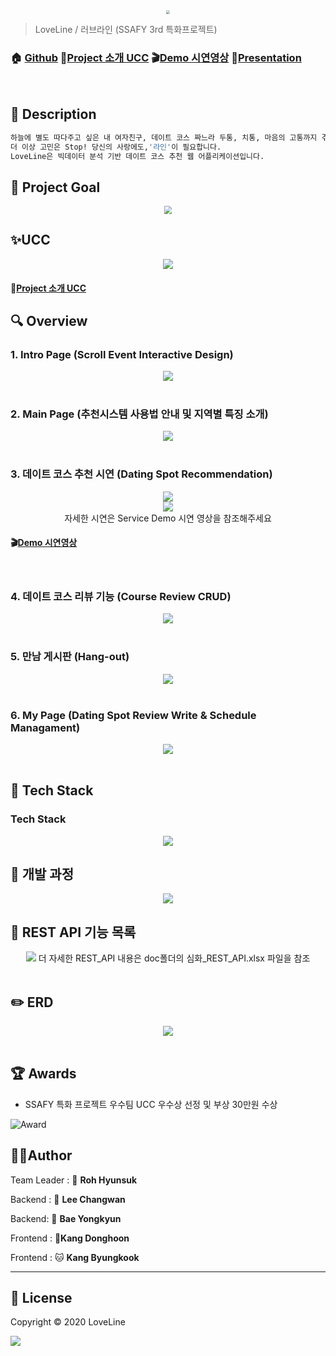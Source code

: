 <center>
    <img src="./logo.png" style="zoom:36%;" align="center"/>
</center>



> LoveLine / 러브라인 (SSAFY 3rd 특화프로젝트)

### 🏠 [Github](https://github.com/jesuisjavert/loveline) :cinema:[Project 소개 UCC](https://www.youtube.com/watch?v=uVt-ZJOvBfE) :clapper:[Demo 시연영상](https://www.youtube.com/watch?v=BJctbq5bAhE) :microphone:[Presentation](https://drive.google.com/file/d/1vRn9mekf0BRuvwIz3FFD7gLnNMdkkyYM)

<br>

## :memo: Description 

```sh
하늘에 별도 따다주고 싶은 내 여자친구, 데이트 코스 짜느라 두통, 치통, 마음의 고통까지 겪고 계시나요?
더 이상 고민은 Stop! 당신의 사랑에도,'라인'이 필요합니다.
LoveLine은 빅데이터 분석 기반 데이트 코스 추천 웹 어플리케이션입니다.
```



## :pushpin: Project Goal

<center>
    <img src="./README.assets/pic5.png" align="center" style="zoom:80%;"/><br>
</center>



##  ✨UCC

<center>
    <img src="./README.assets/lo7.gif"/>
</center>

####                                                        												:cinema:[Project 소개 UCC](https://www.youtube.com/watch?v=uVt-ZJOvBfE)

## :mag: Overview

### 1. Intro Page (Scroll Event Interactive Design)

<center>
    <img src="./README.assets/lo.gif"/>
</center>

<br>

### 2. Main Page (추천시스템 사용법 안내 및 지역별 특징 소개)

<center>
    <img src="./README.assets/lo2.gif"/><br>
</center>

<br>

### 3. 데이트 코스 추천 시연 (Dating Spot Recommendation)

<center>
    <img src="./README.assets/5.png"/><br>
    <img src="./README.assets/lo3.gif"/><br>
자세한 시연은 Service Demo 시연 영상을 참조해주세요
</center>

#### :clapper:[Demo 시연영상](https://www.youtube.com/watch?v=BJctbq5bAhE)

  <br>

### 4. 데이트 코스 리뷰 기능 (Course Review CRUD)

<center>
    <img src="./README.assets/lo4.gif"/>
</center>

<br>

### 5. 만남 게시판 (Hang-out)

<center>
    <img src="./README.assets/lo5.gif"/>
</center>
<br>

### 6. My Page (Dating Spot Review Write & Schedule Managament)

<center>
    <img src="./README.assets/lo6.gif"/>
</center>

<br>

## :wrench: Tech Stack

### Tech Stack

<center>
    <img src="./README.assets/pic6.png"/>
</center>





## :runner: 개발 과정

<center>
    <img src="./README.assets/pic4.png"/>
</center>



## :page_with_curl: REST API 기능 목록

<center>
    <img src="./README.assets/REST_API.png"/>
    더 자세한 REST_API 내용은 doc폴더의 심화_REST_API.xlsx 파일을 참조
</center>

<br>

## :pencil2: ERD

<center>
    <img src="./README.assets/ERD.png"/>
</center>
<br>

## :trophy: Awards

- SSAFY 특화 프로젝트 우수팀 UCC 우수상 선정 및 부상 30만원 수상

![Award](./README.assets/Loveline.jpg)



## 🤼‍♂️Author

Team Leader : 🦁 **Roh Hyunsuk**

Backend : 🐶 **Lee Changwan**

Backend: 🐺 **Bae Yongkyun**

Frontend : 🐯**Kang Donghoon**

Frontend : 🐱 **Kang Byungkook**

<hr>


## 📝 License

Copyright © 2020 LoveLine 

<img src="./README.assets/logo.ico"/>